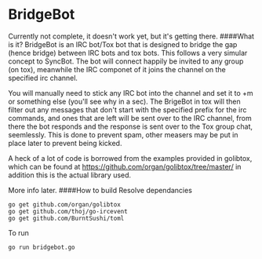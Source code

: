 BridgeBot
=========
Currently not complete, it doesn't work yet, but it's getting there.
####What is it?
BridgeBot is an IRC bot/Tox bot that is designed to bridge the gap (hence bridge) between IRC bots and tox bots. This follows a very simular concept to SyncBot.
The bot will connect happily be invited to any group (on tox), meanwhile the IRC componet of it joins the channel on the specified irc channel.

You will manually need to stick any IRC bot into the channel and set it to +m or something else (you'll see why in a sec). The BrigeBot in tox will then filter out any messages that don't start with the specified prefix for the irc commands, and ones that are left will be sent over to the IRC channel, from there the bot responds and the response is sent over to the Tox group chat, seemlessly. This is done to prevent spam, other measers may be put in place later to prevent being kicked.

A heck of a lot of code is borrowed from the examples provided in golibtox, which can be found at https://github.com/organ/golibtox/tree/master/ in addition this is the actual library used.

More info later.
####How to build
Resolve dependancies
```
go get github.com/organ/golibtox
go get github.com/thoj/go-ircevent
go get github.com/BurntSushi/toml
```
To run
```
go run bridgebot.go
```

